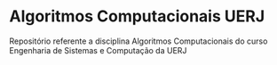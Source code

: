 # Algoritmos Computacionais UERJ
Repositório referente a disciplina Algoritmos Computacionais do curso Engenharia de Sistemas e Computação da UERJ
